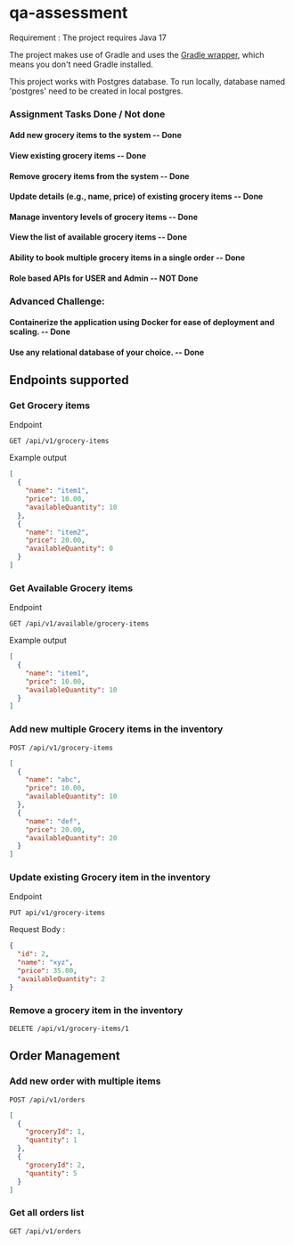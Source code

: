# qa-assessment

Requirement :
The project requires Java 17

The project makes use of Gradle and uses
the [Gradle wrapper](https://docs.gradle.org/current/userguide/gradle_wrapper.html), which means you don't need Gradle
installed.

This project works with Postgres database. To run locally, database named 'postgres' need to be created in local postgres. 


### Assignment Tasks Done / Not done  
#### Add new grocery items to the system                           -- Done
#### View existing grocery items                                   -- Done
#### Remove grocery items from the system                          -- Done
#### Update details (e.g., name, price) of existing grocery items  -- Done
#### Manage inventory levels of grocery items                      -- Done
#### View the list of available grocery items                      -- Done
#### Ability to book multiple grocery items in a single order      -- Done
#### Role based APIs for USER and Admin                            -- NOT Done

### Advanced Challenge:
#### Containerize the application using Docker for ease of deployment and scaling.     -- Done
#### Use any relational database of your choice.                                       -- Done




## Endpoints supported

### Get Grocery items

Endpoint

```text
GET /api/v1/grocery-items
```

Example output

```json
[
  {
    "name": "item1",
    "price": 10.00,
    "availableQuantity": 10
  },
  {
    "name": "item2",
    "price": 20.00,
    "availableQuantity": 0
  }
]
```

### Get Available Grocery items

Endpoint

```text
GET /api/v1/available/grocery-items
```

Example output

```json
[
  {
    "name": "item1",
    "price": 10.00,
    "availableQuantity": 10
  }
]
```

### Add new multiple Grocery items in the inventory

```text
POST /api/v1/grocery-items
```

```json
[
  {
    "name": "abc",
    "price": 10.00,
    "availableQuantity": 10
  },
  {
    "name": "def",
    "price": 20.00,
    "availableQuantity": 20
  }
]
```

### Update existing Grocery item in the inventory

Endpoint

```text
PUT api/v1/grocery-items
```

Request Body :

```json
{
  "id": 2,
  "name": "xyz",
  "price": 35.00,
  "availableQuantity": 2
}

```

### Remove a grocery item in the inventory

```text
DELETE /api/v1/grocery-items/1
```

## Order Management

### Add new order with multiple items 

```text
POST /api/v1/orders
```

```json
[
  {
    "groceryId": 1,
    "quantity": 1
  },
  {
    "groceryId": 2,
    "quantity": 5
  }
]
```

### Get all orders list
```text
GET /api/v1/orders
```

###

